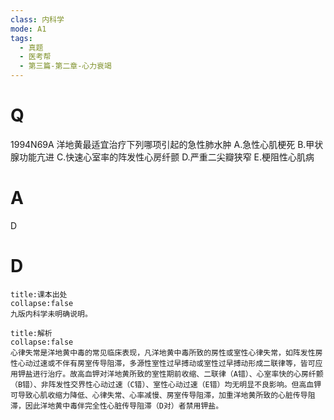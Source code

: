 ```yaml
---
class: 内科学
mode: A1
tags:
  - 真题
  - 医考帮
  - 第三篇-第二章-心力衰竭
---
```


# Q
1994N69A 洋地黄最适宜治疗下列哪项引起的急性肺水肿
A.急性心肌梗死
B.甲状腺功能亢进
C.快速心室率的阵发性心房纤颤
D.严重二尖瓣狭窄
E.梗阻性心肌病

# A
D
# D
```ad-note
title:课本出处
collapse:false
九版内科学未明确说明。
```

```ad-summary
title:解析
collapse:false
心律失常是洋地黄中毒的常见临床表现，凡洋地黄中毒所致的房性或室性心律失常，如阵发性房性心动过速或不伴有房室传导阻滞，多源性室性过早搏动或室性过早搏动形成二联律等，皆可应用钾盐进行治疗。故高血钾对洋地黄所致的室性期前收缩、二联律（A错）、心室率快的心房纤颤（B错）、非阵发性交界性心动过速（C错）、室性心动过速（E错）均无明显不良影响。但高血钾可导致心肌收缩力降低、心律失常、心率减慢、房室传导阻滞，加重洋地黄所致的心脏传导阻滞，因此洋地黄中毒伴完全性心脏传导阻滞（D对）者禁用钾盐。
```

